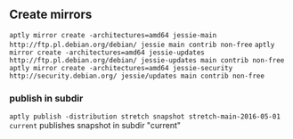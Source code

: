 ## Create mirrors

`aptly mirror create -architectures=amd64 jessie-main http://ftp.pl.debian.org/debian/ jessie main contrib non-free`
`aptly mirror create -architectures=amd64 jessie-updates http://ftp.pl.debian.org/debian/ jessie-updates main contrib non-free`
`aptly mirror create -architectures=amd64 jessie-security http://security.debian.org/ jessie/updates main contrib non-free`


### publish in subdir

`aptly publish -distribution stretch snapshot stretch-main-2016-05-01 current` publishes snapshot in subdir "current"
